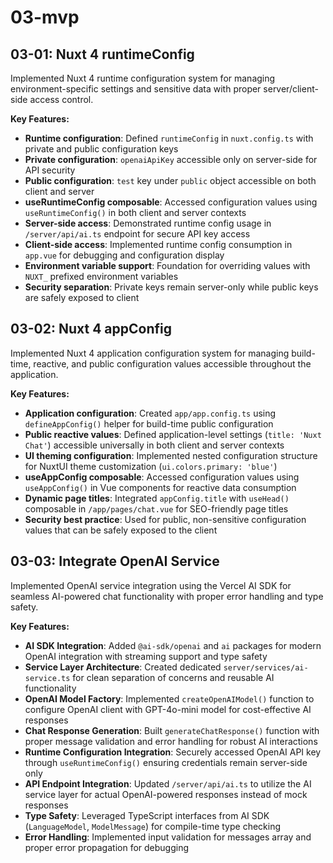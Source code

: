 # 03-mvp

## 03-01: Nuxt 4 runtimeConfig

Implemented Nuxt 4 runtime configuration system for managing environment-specific settings and sensitive data with proper server/client-side access control.

**Key Features:**

- **Runtime configuration**: Defined `runtimeConfig` in `nuxt.config.ts` with private and public configuration keys
- **Private configuration**: `openaiApiKey` accessible only on server-side for API security
- **Public configuration**: `test` key under `public` object accessible on both client and server
- **useRuntimeConfig composable**: Accessed configuration values using `useRuntimeConfig()` in both client and server contexts
- **Server-side access**: Demonstrated runtime config usage in `/server/api/ai.ts` endpoint for secure API key access
- **Client-side access**: Implemented runtime config consumption in `app.vue` for debugging and configuration display
- **Environment variable support**: Foundation for overriding values with `NUXT_` prefixed environment variables
- **Security separation**: Private keys remain server-only while public keys are safely exposed to client

## 03-02: Nuxt 4 appConfig

Implemented Nuxt 4 application configuration system for managing build-time, reactive, and public configuration values accessible throughout the application.

**Key Features:**

- **Application configuration**: Created `app/app.config.ts` using `defineAppConfig()` helper for build-time public configuration
- **Public reactive values**: Defined application-level settings (`title: 'Nuxt Chat'`) accessible universally in both client and server contexts
- **UI theming configuration**: Implemented nested configuration structure for NuxtUI theme customization (`ui.colors.primary: 'blue'`)
- **useAppConfig composable**: Accessed configuration values using `useAppConfig()` in Vue components for reactive data consumption
- **Dynamic page titles**: Integrated `appConfig.title` with `useHead()` composable in `/app/pages/chat.vue` for SEO-friendly page titles
- **Security best practice**: Used for public, non-sensitive configuration values that can be safely exposed to the client

## 03-03: Integrate OpenAI Service

Implemented OpenAI service integration using the Vercel AI SDK for seamless AI-powered chat functionality with proper error handling and type safety.

**Key Features:**

- **AI SDK Integration**: Added `@ai-sdk/openai` and `ai` packages for modern OpenAI integration with streaming support and type safety
- **Service Layer Architecture**: Created dedicated `server/services/ai-service.ts` for clean separation of concerns and reusable AI functionality
- **OpenAI Model Factory**: Implemented `createOpenAIModel()` function to configure OpenAI client with GPT-4o-mini model for cost-effective AI responses
- **Chat Response Generation**: Built `generateChatResponse()` function with proper message validation and error handling for robust AI interactions
- **Runtime Configuration Integration**: Securely accessed OpenAI API key through `useRuntimeConfig()` ensuring credentials remain server-side only
- **API Endpoint Integration**: Updated `/server/api/ai.ts` to utilize the AI service layer for actual OpenAI-powered responses instead of mock responses
- **Type Safety**: Leveraged TypeScript interfaces from AI SDK (`LanguageModel`, `ModelMessage`) for compile-time type checking
- **Error Handling**: Implemented input validation for messages array and proper error propagation for debugging
